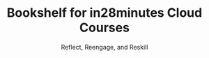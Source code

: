 ---
layout: bookshelf
title: Bookshelf for in28minutes Cloud Courses
subtitle: Reflect, Reengage, and Reskill
topics:
  - name: AWS scribes
    url: /aws-bookshelf
    description:
    color: '#9aacd5'
  - name: Azure scribes
    url: /azure-bookshelf
    description:
    color: '#9aacd5'
---